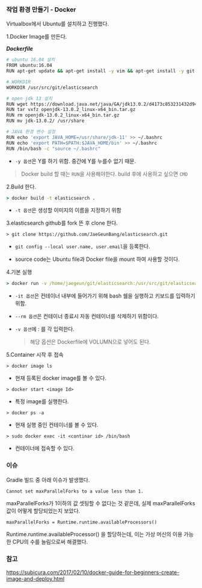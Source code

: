 ### 작업 환경 만들기 - Docker



Virtualbox에서 Ubuntu를 설치하고 진행했다.



1.Docker Image를 만든다.

***Dockerfile***

```bash
# ubuntu 16.04 설치
FROM ubuntu:16.04
RUN apt-get update && apt-get install -y vim && apt-get install -y git && apt-get install -y wget

# WORKDIR
WORKDIR /usr/src/git/elasticsearch

# open jdk 13 설치
RUN wget https://download.java.net/java/GA/jdk13.0.2/d4173c853231432d94f001e99d882ca7/8/GPL/openjdk-13.0.2_linux-x64_bin.tar.gz
RUN tar vxfz openjdk-13.0.2_linux-x64_bin.tar.gz
RUN rm openjdk-13.0.2_linux-x64_bin.tar.gz
RUN mv jdk-13.0.2/ /usr/share

# JAVA 환경 변수 설정
RUN echo 'export JAVA_HOME=/usr/share/jdk-11' >> ~/.bashrc
RUN echo 'export PATH=$PATH:$JAVA_HOME/bin' >> ~/.bashrc
RUN /bin/bash -c "source ~/.bashrc"
```

- `-y 옵션`은 Y를 하기 위함. 중간에 Y를 누를수 없기 때문.

> Docker build 할 때는 `RUN`을 사용해야한다. build 후에 사용하고 싶으면 `CMD`



2.Build 한다.

``` cmd
> docker build -t elasticsearch .
```

- `-t 옵션`은 생성할 이미지의 이름을 지정하기 위함



3.elasticsearch github를 fork 뜬 후 clone 한다.

```
> git clone https://github.com/JaeGeunBang/elasticsearch.git
```

- `git config --local user.name, user.email`을 등록한다.

- source code는 Ubuntu file과 Docker file을 mount 하여 사용할 것이다.



4.기본 실행

```cmd
> docker run -v /home/jaegeun/git/elasticsearch:/usr/src/git/elasticsearch -it elasticsearch /bin/bash
```

- `-it 옵션`은 컨테이너 내부에 들어가기 위해 bash 쉘을 실행하고 키보드를 입력하기 위함.

- `--rm 옵션`은 컨테이너 종료시 자동 컨테이너를 삭제하기 위함이다.

- `-v 옵션`에 <window git path>:<docker git path> 를 각 입력한다.

  > 해당 옵션은 Dockerfile에 VOLUMN으로 넣어도 된다.



5.Container 시작 후 접속

```
> docker image ls
```

- 현재 등록된 docker image를 볼 수 있다.



```
> docker start <image Id>
```

- 특정 image를 실행한다.



```
> docker ps -a
```

- 현재 실행 중인 컨테이너를 볼 수 있다.



```
> sudo docker exec -it <continar id> /bin/bash
```

- 컨테이너에 접속할 수 있다.



### 이슈

Gradle 빌드 중 아래 이슈가 발생했다.

```
Cannot set maxParallelForks to a value less than 1.
```

maxParallelForks가 1이하의 값 셋팅할 수 없다는 것 같은데, 실제 maxParallelForks 값이 어떻게 할당되었는지 보았다.

```
maxParallelForks = Runtime.runtime.availableProcessors()
```

Runtime.runtime.availableProcessor() 을 할당하는데, 이는 가상 머신의 이용 가능한 CPU의 수를 늘림으로써 해결했다.



### 참고

https://subicura.com/2017/02/10/docker-guide-for-beginners-create-image-and-deploy.html

